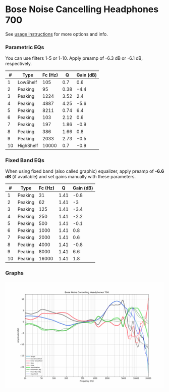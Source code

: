 # Bose Noise Cancelling Headphones 700
See [usage instructions](https://github.com/jaakkopasanen/AutoEq#usage) for more options and info.

### Parametric EQs
You can use filters 1-5 or 1-10. Apply preamp of -6.3 dB or -6.1 dB, respectively.

|   # | Type      |   Fc (Hz) |    Q |   Gain (dB) |
|-----|-----------|-----------|------|-------------|
|   1 | LowShelf  |       105 | 0.7  |         0.6 |
|   2 | Peaking   |        95 | 0.38 |        -4.4 |
|   3 | Peaking   |      1224 | 3.52 |         2.4 |
|   4 | Peaking   |      4887 | 4.25 |        -5.6 |
|   5 | Peaking   |      8211 | 0.74 |         6.4 |
|   6 | Peaking   |       103 | 2.12 |         0.6 |
|   7 | Peaking   |       197 | 1.86 |        -0.9 |
|   8 | Peaking   |       386 | 1.66 |         0.8 |
|   9 | Peaking   |      2033 | 2.73 |        -0.5 |
|  10 | HighShelf |     10000 | 0.7  |        -0.9 |

### Fixed Band EQs
When using fixed band (also called graphic) equalizer, apply preamp of **-6.6 dB** (if available) and set gains manually with these parameters.

|   # | Type    |   Fc (Hz) |    Q |   Gain (dB) |
|-----|---------|-----------|------|-------------|
|   1 | Peaking |        31 | 1.41 |        -0.8 |
|   2 | Peaking |        62 | 1.41 |        -3   |
|   3 | Peaking |       125 | 1.41 |        -3.4 |
|   4 | Peaking |       250 | 1.41 |        -2.2 |
|   5 | Peaking |       500 | 1.41 |        -0.1 |
|   6 | Peaking |      1000 | 1.41 |         0.8 |
|   7 | Peaking |      2000 | 1.41 |         0.6 |
|   8 | Peaking |      4000 | 1.41 |        -0.8 |
|   9 | Peaking |      8000 | 1.41 |         6.6 |
|  10 | Peaking |     16000 | 1.41 |         1.8 |

### Graphs
![](./Bose%20Noise%20Cancelling%20Headphones%20700.png)
